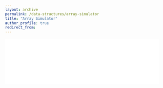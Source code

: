 ```yaml
---
layout: archive
permalink: /data-structures/array-simulator
title: "Array Simulator"
author_profile: true
redirect_from: 
---
```


<iframe id="dynamic-iframe" src="../files/data_structures/slides/Bolum_02_Diziler.html" width="100%" style="border: none;"></iframe>

<script>
  const iframe = document.getElementById('dynamic-iframe');
  iframe.onload = () => {
    iframe.style.height = iframe.contentWindow.document.body.scrollHeight + 'px';
  };
</script>
